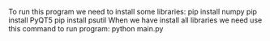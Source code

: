 To run this program we need to install some libraries:
pip install numpy
pip install PyQT5
pip install psutil
When we have install all libraries we need use this command to run program:
python main.py